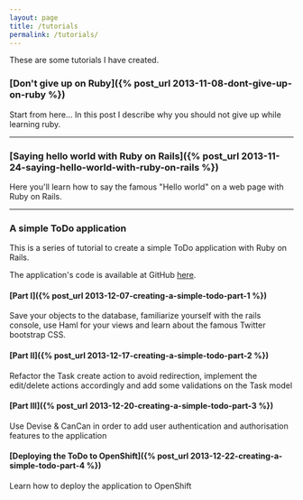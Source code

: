 ```yaml
---
layout: page
title: /tutorials
permalink: /tutorials/
---
```


These are some tutorials I have created.

### [Don't give up on Ruby]({% post_url 2013-11-08-dont-give-up-on-ruby %})
Start from here... In this post I describe why you should not give up while learning ruby.

---

### [Saying hello world with Ruby on Rails]({% post_url 2013-11-24-saying-hello-world-with-ruby-on-rails %})
Here you'll learn how to say the famous "Hello world" on a web page with Ruby on Rails.

---

### A simple ToDo application
This is a series of tutorial to create a simple ToDo application with Ruby on Rails.

The application's code is available at GitHub [here](https://github.com/iridakos/todo).

#### [Part I]({% post_url 2013-12-07-creating-a-simple-todo-part-1 %})
Save your objects to the database, familiarize yourself with the rails console, use Haml for your views and learn about the famous Twitter bootstrap CSS.


#### [Part II]({% post_url 2013-12-17-creating-a-simple-todo-part-2 %})
Refactor the Task create action to avoid redirection, implement the edit/delete actions accordingly and add some validations on the Task model


#### [Part III]({% post_url 2013-12-20-creating-a-simple-todo-part-3 %})
Use Devise & CanCan in order to add user authentication and authorisation features to the application

#### [Deploying the ToDo to OpenShift]({% post_url 2013-12-22-creating-a-simple-todo-part-4 %})
Learn how to deploy the application to OpenShift
